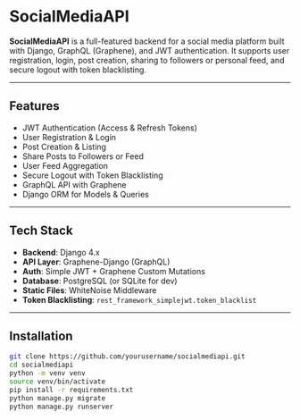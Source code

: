 # SocialMediaAPI

**SocialMediaAPI** is a full-featured backend for a social media platform built with Django, GraphQL (Graphene), and JWT authentication. It supports user registration, login, post creation, sharing to followers or personal feed, and secure logout with token blacklisting.

---

## Features

- JWT Authentication (Access & Refresh Tokens)
- User Registration & Login
- Post Creation & Listing
- Share Posts to Followers or Feed
- User Feed Aggregation
- Secure Logout with Token Blacklisting
- GraphQL API with Graphene
- Django ORM for Models & Queries

---

## Tech Stack

- **Backend**: Django 4.x
- **API Layer**: Graphene-Django (GraphQL)
- **Auth**: Simple JWT + Graphene Custom Mutations
- **Database**: PostgreSQL (or SQLite for dev)
- **Static Files**: WhiteNoise Middleware
- **Token Blacklisting**: `rest_framework_simplejwt.token_blacklist`

---

## Installation

```bash
git clone https://github.com/yourusername/socialmediapi.git
cd socialmediapi
python -m venv venv
source venv/bin/activate
pip install -r requirements.txt
python manage.py migrate
python manage.py runserver
